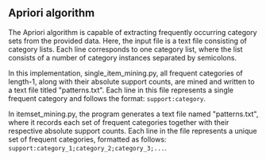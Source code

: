## Apriori algorithm

The Apriori algorithm is capable of extracting frequently occurring category sets from the provided data. Here, the input file is a text file consisting of category lists. Each line corresponds to one category list, where the list consists of a number of category instances separated by semicolons.

In this implementation, single_item_mining.py, all frequent categories of length-1, along with their absolute support counts, are mined and written to a text file titled "patterns.txt". Each line in this file represents a single frequent category and follows the format: `support:category`.

In itemset_mining.py, the program generates a text file named "patterns.txt", where it records each set of frequent categories together with their respective absolute support counts. Each line in the file represents a unique set of frequent categories, formatted as follows: `support:category_1;category_2;category_3;...`.
